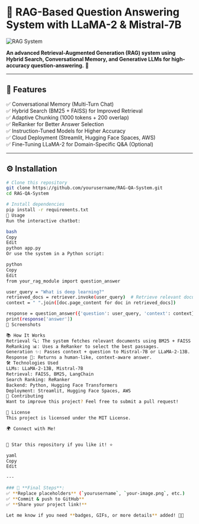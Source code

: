 # 🤖 RAG-Based Question Answering System with LLaMA-2 & Mistral-7B

![RAG System](https://user-images.githubusercontent.com/your-image.png)

**An advanced Retrieval-Augmented Generation (RAG) system using Hybrid Search, Conversational Memory, and Generative LLMs for high-accuracy question-answering.** 🚀

---

## 📌 Features
✅ Conversational Memory (Multi-Turn Chat)  
✅ Hybrid Search (BM25 + FAISS) for Improved Retrieval  
✅ Adaptive Chunking (1000 tokens + 200 overlap)  
✅ ReRanker for Better Answer Selection  
✅ Instruction-Tuned Models for Higher Accuracy  
✅ Cloud Deployment (Streamlit, Hugging Face Spaces, AWS)  
✅ Fine-Tuning LLaMA-2 for Domain-Specific Q&A (Optional)  

---

## ⚙️ Installation

```bash
# Clone this repository
git clone https://github.com/yourusername/RAG-QA-System.git
cd RAG-QA-System

# Install dependencies
pip install -r requirements.txt
🚀 Usage
Run the interactive chatbot:

bash
Copy
Edit
python app.py
Or use the system in a Python script:

python
Copy
Edit
from your_rag_module import question_answer

user_query = "What is deep learning?"
retrieved_docs = retriever.invoke(user_query)  # Retrieve relevant documents
context = " ".join([doc.page_content for doc in retrieved_docs])

response = question_answer({'question': user_query, 'context': context})
print(response['answer'])
📸 Screenshots

📚 How It Works
Retrieval 🔍: The system fetches relevant documents using BM25 + FAISS Hybrid Search.
ReRanking 📊: Uses a ReRanker to select the best passages.
Generation ✨: Passes context + question to Mistral-7B or LLaMA-2-13B.
Response 📝: Returns a human-like, context-aware answer.
🛠 Technologies Used
LLMs: LLaMA-2-13B, Mistral-7B
Retrieval: FAISS, BM25, LangChain
Search Ranking: ReRanker
Backend: Python, Hugging Face Transformers
Deployment: Streamlit, Hugging Face Spaces, AWS
🌟 Contributing
Want to improve this project? Feel free to submit a pull request!

📜 License
This project is licensed under the MIT License.

🌍 Connect with Me!


🚀 Star this repository if you like it! ⭐

yaml
Copy
Edit

---

### 🔹 **Final Steps**:
✅ **Replace placeholders** (`yourusername`, `your-image.png`, etc.)  
✅ **Commit & push to GitHub**  
✅ **Share your project link!**  

Let me know if you need **badges, GIFs, or more details** added! 🚀🔥


